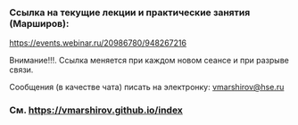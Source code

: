 
### Ссылка на текущие лекции и практические занятия (Марширов): 

https://events.webinar.ru/20986780/948267216

Внимание!!!. Ссылка меняется при каждом новом сеансе и при разрыве связи.

Сообщения (в качестве чата) писать на электронку: vmarshirov@hse.ru



### См.  https://vmarshirov.github.io/index
